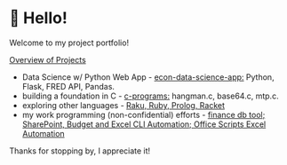 # 👋 Hello!

Welcome to my project portfolio! 

<ins>Overview of Projects</ins>
* Data Science w/ Python Web App - [econ-data-science-app:](https://github.com/jesse-curran/my-programs/tree/main/econ-data-science-app) Python, Flask, FRED API, Pandas.
* building a foundation in C - [c-programs:](https://github.com/jesse-curran/my-programs/tree/main/c-programs) hangman.c, base64.c, mtp.c.
* exploring other languages - [Raku, Ruby, Prolog, Racket](https://github.com/jesse-curran/my-programs/tree/main/other-programs)
* my work programming (non-confidential) efforts - [finance db tool; SharePoint, Budget and Excel CLI Automation; Office Scripts Excel Automation](https://github.com/jesse-curran/my-programs/blob/main/work_programming_scripts.pdf)

Thanks for stopping by, I appreciate it!
